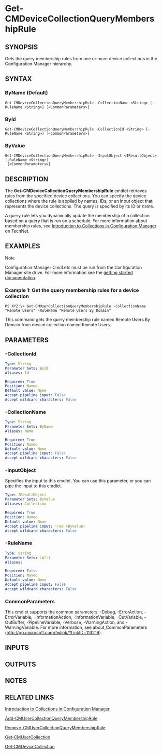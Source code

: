 ﻿---
external help file: AdminUI.PS.Collections-help.xml
ms.assetid: A250BE6D-1C96-4337-88F5-454CB95B0AA1
online version: https://go.microsoft.com/fwlink/?linkid=833635
schema: 2.0.0
---

# Get-CMDeviceCollectionQueryMembershipRule

## SYNOPSIS
Gets the query membership rules from one or more device collections in the Configuration Manager hierarchy.

## SYNTAX

### ByName (Default)
```
Get-CMDeviceCollectionQueryMembershipRule -CollectionName <String> [-RuleName <String>] [<CommonParameters>]
```

### ById
```
Get-CMDeviceCollectionQueryMembershipRule -CollectionId <String> [-RuleName <String>] [<CommonParameters>]
```

### ByValue
```
Get-CMDeviceCollectionQueryMembershipRule -InputObject <IResultObject> [-RuleName <String>]
 [<CommonParameters>]
```

## DESCRIPTION
The **Get-CMDeviceCollectionQueryMembershipRule** cmdlet retrieves rules from the specified device collections.
You can specify the device collections where the rule is applied by names, IDs, or an input object that represents the device collections.
The query is specified by its ID or name.

A query rule lets you dynamically update the membership of a collection based on a query that is run on a schedule.
For more information about membership rules, see [Introduction to Collections in Configuration Manager](http://go.microsoft.com/fwlink/p/?LinkID=259433) on TechNet.

## EXAMPLES

> [!NOTE]
> Configuration Manager CmdLets must be run from the Configuration Manager site drive.  For more information see the [getting started documentation](https://docs.microsoft.com/en-us/powershell/sccm/overview).


### Example 1: Get the query membership rules for a device collection
```
PS XYZ:\> Get-CMUserCollectionQueryMembershipRule -CollectionName "Remote Users" -RuleName "Remote Users By Domain"
```

This command gets the query membership rule named Remote Users By Domain from device collection named Remote Users.

## PARAMETERS

### -CollectionId
```yaml
Type: String
Parameter Sets: ById
Aliases: Id

Required: True
Position: Named
Default value: None
Accept pipeline input: False
Accept wildcard characters: False
```

### -CollectionName
```yaml
Type: String
Parameter Sets: ByName
Aliases: Name

Required: True
Position: Named
Default value: None
Accept pipeline input: False
Accept wildcard characters: False
```

### -InputObject
Specifies the input to this cmdlet. 
You can use this parameter, or you can pipe the input to this cmdlet. 

```yaml
Type: IResultObject
Parameter Sets: ByValue
Aliases: Collection

Required: True
Position: Named
Default value: None
Accept pipeline input: True (ByValue)
Accept wildcard characters: False
```

### -RuleName
```yaml
Type: String
Parameter Sets: (All)
Aliases: 

Required: False
Position: Named
Default value: None
Accept pipeline input: False
Accept wildcard characters: False
```

### CommonParameters
This cmdlet supports the common parameters: -Debug, -ErrorAction, -ErrorVariable, -InformationAction, -InformationVariable, -OutVariable, -OutBuffer, -PipelineVariable, -Verbose, -WarningAction, and -WarningVariable. For more information, see about_CommonParameters (http://go.microsoft.com/fwlink/?LinkID=113216).

## INPUTS

## OUTPUTS

## NOTES

## RELATED LINKS

[Introduction to Collections in Configuration Manager](http://go.microsoft.com/fwlink/p/?LinkID=259433)

[Add-CMUserCollectionQueryMembershipRule](Add-CMUserCollectionQueryMembershipRule.md)

[Remove-CMUserCollectionQueryMembershipRule](Remove-CMUserCollectionQueryMembershipRule.md)

[Get-CMUserCollection](Get-CMUserCollection.md)

[Get-CMDeviceCollection](Get-CMDeviceCollection.md)


